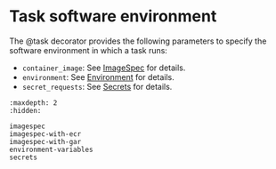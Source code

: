 # Task software environment

The @task decorator provides the following parameters to specify the software environment in which a task runs:

* `container_image`: See [ImageSpec](imagespec) for details.
* `environment`: See [Environment](environment-variables) for details.
* `secret_requests`: See [Secrets](secrets) for details.

```{toctree}
:maxdepth: 2
:hidden:

imagespec
imagespec-with-ecr
imagespec-with-gar
environment-variables
secrets
```